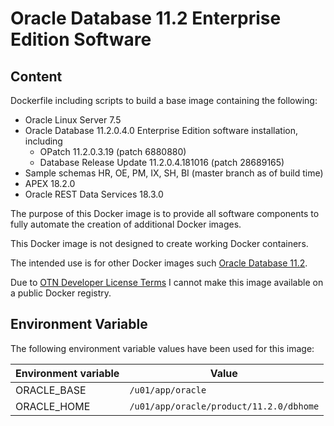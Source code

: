 # Oracle Database 11.2 Enterprise Edition Software

## Content

Dockerfile including scripts to build a base image containing the following:

* Oracle Linux Server 7.5
* Oracle Database 11.2.0.4.0 Enterprise Edition software installation, including
  * OPatch 11.2.0.3.19 (patch 6880880)
  * Database Release Update 11.2.0.4.181016 (patch 28689165)
* Sample schemas HR, OE, PM, IX, SH, BI (master branch as of build time)
* APEX 18.2.0
* Oracle REST Data Services 18.3.0

The purpose of this Docker image is to provide all software components to fully automate the creation of additional Docker images.

This Docker image is not designed to create working Docker containers.

The intended use is for other Docker images such [Oracle Database 11.2](https://github.com/PhilippSalvisberg/docker-odb/blob/master/OracleDatabase/11.2).

Due to [OTN Developer License Terms](http://www.oracle.com/technetwork/licenses/standard-license-152015.html) I cannot make this image available on a public Docker registry.

## Environment Variable

The following environment variable values have been used for this image:

Environment variable | Value
-------------------- | -------------
ORACLE_BASE | ```/u01/app/oracle```
ORACLE_HOME | ```/u01/app/oracle/product/11.2.0/dbhome```
